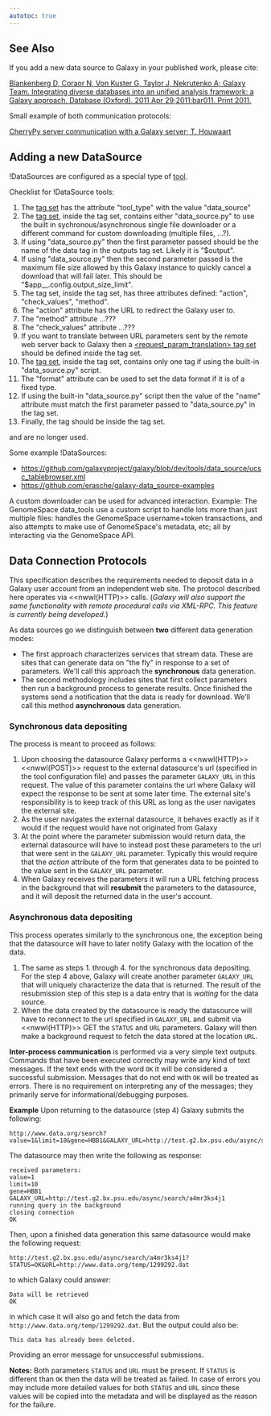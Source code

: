 ```yaml
---
autotoc: true
---
```

<div class='right'>
</div>

## See Also

If you add a new data source to Galaxy in your published work, please cite:

 [Blankenberg D, Coraor N, Von Kuster G, Taylor J, Nekrutenko A; Galaxy Team. Integrating diverse databases into an unified analysis framework: a Galaxy approach. Database (Oxford). 2011 Apr 29;2011:bar011. Print 2011.](http://www.ncbi.nlm.nih.gov/pubmed/21531983)

Small example of both communication protocols:

[CherryPy server communication with a Galaxy server; T. Houwaart](https://gist.github.com/TorHou/b4ee6890442c5c3d479d)

## Adding a new DataSource

!DataSources are configured as a special type of [tool](/Tools).

Checklist for !DataSource tools:

1. The [<tool> tag set](/Admin/Tools/ToolConfigSyntax/#a3ctool3e_tag_set) has the attribute "tool_type" with the value "data_source"
1. The [<command> tag set](/Admin/Tools/ToolConfigSyntax/#a3ccommand3e_tag_set), inside the <tool> tag set, contains either "data_source.py" to use the built in sychronous/asynchronous single file downloader or a different command for custom downloading (multiple files, ...?). 
  1. If using "data_source.py" then the first parameter passed should be the name of the data tag in the outputs tag set. Likely it is "$output".
  1. If using "data_source.py" then the second parameter passed is the maximum file size allowed by this Galaxy instance to quickly cancel a download that will fail later. This should be "$</u>app__.config.output_size_limit".
1. The [<inputs>](/Admin/Tools/ToolConfigSyntax/#a3cinputs3e_tag_set) tag set, inside the <tool> tag set, has three attributes defined: "action", "check_values", "method".
  1. The "action" attribute has the URL to redirect the Galaxy user to.
  1. The "method" attribute ...???
  1. The "check_values" attribute ...???
1. If you want to translate between URL parameters sent by the remote web server back to Galaxy then a [<request_param_translation> tag set](/Admin/Tools/ToolConfigSyntax/#a3crequest_param_translation3e_tag_set) should be defined inside the <tool> tag set.
1. The [<outputs> tag set](/Admin/Tools/ToolConfigSyntax/#a3coutputs3e_tag_set), inside the <tool> tag set, contains only one <data> tag if using the built-in "data_source.py" script.
  1. The "format" attribute can be used to set the data format if it is of a fixed type.
  1. If using the built-in "data_source.py" script then the value of the "name" attribute must match the first parameter passed to "data_source.py" in the <command> tag set.
1. Finally, the tag <options sanitize="False" refresh="True"/> should be inside the <tool> tag set.

<uihints> and <display> are no longer used.

Some example !DataSources:
* https://github.com/galaxyproject/galaxy/blob/dev/tools/data_source/ucsc_tablebrowser.xml
* https://github.com/erasche/galaxy-data_source-examples

A custom downloader can be used for advanced interaction. Example: The GenomeSpace data_tools use a custom script to handle lots more than just multiple files: handles the GenomeSpace username+token transactions, and also attempts to make use of GenomeSpace's metadata, etc; all by interacting via the GenomeSpace API.

## Data Connection Protocols

This specification describes the requirements needed to deposit data in a Galaxy user account from an independent web site. The protocol described here operates via <<nwwl(HTTP)>> calls. (*Galaxy will also support the same functionality with  remote procedural calls via XML-RPC. This feature is currently being developed.*)

As data sources go we distinguish between **two** different data generation modes:

* The first approach characterizes services that stream data. These are sites that can generate data on "the fly" in response to a set of parameters. We'll call this approach the **synchronous** data generation.
* The second methodology includes sites that first collect parameters then run a background process to generate results. Once finished the systems send a notification that the data is ready for download. We'll call this method **asynchronous** data generation.

### Synchronous data depositing

The process is meant to proceed as follows:

1. Upon choosing the datasource  Galaxy performs a <<nwwl(HTTP)>> <<nwwl(POST)>> request to the external datasource's url (specified in the tool configuration file) and passes the parameter `GALAXY_URL` in this request. The value of this parameter contains the url where Galaxy will expect the response to be sent at some later time. The external site's responsibility is to keep track of this URL as long as the user navigates the external site.
1. As the user navigates the external datasource, it behaves exactly as if it would if the request would have not originated from Galaxy
1. At the point where the parameter submission would return data, the external datasource will have to instead post these parameters to the url that were sent in the `GALAXY_URL` parameter. Typically this would require that the *action* attribute of the form that generates data to be pointed to the value sent in the `GALAXY_URL` parameter.
1. When Galaxy receives the parameters it will run a URL fetching process in the background that will **resubmit** the parameters to the datasource, and it will deposit the returned data in the user's account.
 

### Asynchronous data depositing

This process operates similarly to the synchronous one, the exception being that the datasource will have to later notify Galaxy with the location of the data. 

1. The same as steps 1. through 4. for the synchronous data depositing. For the step 4 above, Galaxy will create another parameter `GALAXY_URL` that will uniquely characterize the data that is returned. The result of the resubmission step of this step is a data entry that is *waiting* for the data source.
1. When the data created by the datasource is ready the datasource will have to reconnect to the url specified in `GALAXY_URL` and submit via <<nwwl(HTTP)>> GET the `STATUS` and `URL` parameters. Galaxy will then make a background request to fetch the data stored at the location `URL`.

**Inter-process communication** is performed via a very simple text outputs. Commands that have been executed correctly may write any kind of text messages. If the text ends with the word `OK` it will be considered a successful submission. Messages that do not end with `OK` will be treated as errors. There is no requirement on interpreting any of the messages; they primarily serve for informational/debugging purposes. 

**Example** Upon returning to the datasource (step 4) Galaxy submits the following:

 ```
http://www.data.org/search?value=1&limit=10&gene=HBB1&GALAXY_URL=http://test.g2.bx.psu.edu/async/search/a4mr3ks4j1
```


The datasource may then write the following as response:

 ```
received parameters:
value=1
limit=10
gene=HBB1
GALAXY_URL=http://test.g2.bx.psu.edu/async/search/a4mr3ks4j1
running query in the background
closing connection
OK
```


Then, upon a finished data generation this same datasource would make the following request:

 ```
http://test.g2.bx.psu.edu/async/search/a4mr3ks4j1?STATUS=OK&URL=http://www.data.org/temp/1299292.dat
```


to which Galaxy could answer:

 ```
Data will be retrieved
OK
```


in which case it will also go and fetch the data from `http://www.data.org/temp/1299292.dat`. 
But the output could also be:

 ```
This data has already been deleted.
```


Providing an error message for unsuccessful submissions.

**Notes:** Both parameters `STATUS` and `URL` must be present. If `STATUS` is different than `OK` then the data will be treated as failed. In case of errors you may include more detailed values for both `STATUS` and  `URL` since these values will be copied into the metadata and will be displayed as the reason for the failure.
